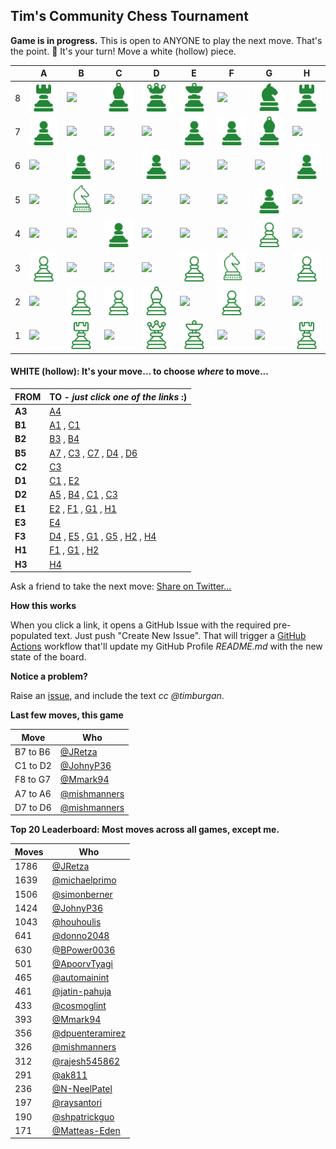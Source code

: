 
## Tim's Community Chess Tournament

**Game is in progress.** This is open to ANYONE to play the next move. That's the point. :wave:  It's your turn! Move a white (hollow) piece.

|   | A | B | C | D | E | F | G | H |
| - | - | - | - | - | - | - | - | - |
| 8 | ![](https://raw.githubusercontent.com/timburgan/timburgan/master/chess_images/r.png) | ![](https://raw.githubusercontent.com/timburgan/timburgan/master/chess_images/blank.png) | ![](https://raw.githubusercontent.com/timburgan/timburgan/master/chess_images/b.png) | ![](https://raw.githubusercontent.com/timburgan/timburgan/master/chess_images/q.png) | ![](https://raw.githubusercontent.com/timburgan/timburgan/master/chess_images/k.png) | ![](https://raw.githubusercontent.com/timburgan/timburgan/master/chess_images/blank.png) | ![](https://raw.githubusercontent.com/timburgan/timburgan/master/chess_images/n.png) | ![](https://raw.githubusercontent.com/timburgan/timburgan/master/chess_images/r.png) |
| 7 | ![](https://raw.githubusercontent.com/timburgan/timburgan/master/chess_images/p.png) | ![](https://raw.githubusercontent.com/timburgan/timburgan/master/chess_images/blank.png) | ![](https://raw.githubusercontent.com/timburgan/timburgan/master/chess_images/blank.png) | ![](https://raw.githubusercontent.com/timburgan/timburgan/master/chess_images/blank.png) | ![](https://raw.githubusercontent.com/timburgan/timburgan/master/chess_images/p.png) | ![](https://raw.githubusercontent.com/timburgan/timburgan/master/chess_images/p.png) | ![](https://raw.githubusercontent.com/timburgan/timburgan/master/chess_images/b.png) | ![](https://raw.githubusercontent.com/timburgan/timburgan/master/chess_images/blank.png) |
| 6 | ![](https://raw.githubusercontent.com/timburgan/timburgan/master/chess_images/blank.png) | ![](https://raw.githubusercontent.com/timburgan/timburgan/master/chess_images/p.png) | ![](https://raw.githubusercontent.com/timburgan/timburgan/master/chess_images/blank.png) | ![](https://raw.githubusercontent.com/timburgan/timburgan/master/chess_images/p.png) | ![](https://raw.githubusercontent.com/timburgan/timburgan/master/chess_images/blank.png) | ![](https://raw.githubusercontent.com/timburgan/timburgan/master/chess_images/blank.png) | ![](https://raw.githubusercontent.com/timburgan/timburgan/master/chess_images/blank.png) | ![](https://raw.githubusercontent.com/timburgan/timburgan/master/chess_images/p.png) |
| 5 | ![](https://raw.githubusercontent.com/timburgan/timburgan/master/chess_images/blank.png) | ![](https://raw.githubusercontent.com/timburgan/timburgan/master/chess_images/N.png) | ![](https://raw.githubusercontent.com/timburgan/timburgan/master/chess_images/blank.png) | ![](https://raw.githubusercontent.com/timburgan/timburgan/master/chess_images/blank.png) | ![](https://raw.githubusercontent.com/timburgan/timburgan/master/chess_images/blank.png) | ![](https://raw.githubusercontent.com/timburgan/timburgan/master/chess_images/blank.png) | ![](https://raw.githubusercontent.com/timburgan/timburgan/master/chess_images/p.png) | ![](https://raw.githubusercontent.com/timburgan/timburgan/master/chess_images/blank.png) |
| 4 | ![](https://raw.githubusercontent.com/timburgan/timburgan/master/chess_images/blank.png) | ![](https://raw.githubusercontent.com/timburgan/timburgan/master/chess_images/blank.png) | ![](https://raw.githubusercontent.com/timburgan/timburgan/master/chess_images/p.png) | ![](https://raw.githubusercontent.com/timburgan/timburgan/master/chess_images/blank.png) | ![](https://raw.githubusercontent.com/timburgan/timburgan/master/chess_images/blank.png) | ![](https://raw.githubusercontent.com/timburgan/timburgan/master/chess_images/blank.png) | ![](https://raw.githubusercontent.com/timburgan/timburgan/master/chess_images/P.png) | ![](https://raw.githubusercontent.com/timburgan/timburgan/master/chess_images/blank.png) |
| 3 | ![](https://raw.githubusercontent.com/timburgan/timburgan/master/chess_images/P.png) | ![](https://raw.githubusercontent.com/timburgan/timburgan/master/chess_images/blank.png) | ![](https://raw.githubusercontent.com/timburgan/timburgan/master/chess_images/blank.png) | ![](https://raw.githubusercontent.com/timburgan/timburgan/master/chess_images/blank.png) | ![](https://raw.githubusercontent.com/timburgan/timburgan/master/chess_images/P.png) | ![](https://raw.githubusercontent.com/timburgan/timburgan/master/chess_images/N.png) | ![](https://raw.githubusercontent.com/timburgan/timburgan/master/chess_images/blank.png) | ![](https://raw.githubusercontent.com/timburgan/timburgan/master/chess_images/P.png) |
| 2 | ![](https://raw.githubusercontent.com/timburgan/timburgan/master/chess_images/blank.png) | ![](https://raw.githubusercontent.com/timburgan/timburgan/master/chess_images/P.png) | ![](https://raw.githubusercontent.com/timburgan/timburgan/master/chess_images/P.png) | ![](https://raw.githubusercontent.com/timburgan/timburgan/master/chess_images/B.png) | ![](https://raw.githubusercontent.com/timburgan/timburgan/master/chess_images/blank.png) | ![](https://raw.githubusercontent.com/timburgan/timburgan/master/chess_images/P.png) | ![](https://raw.githubusercontent.com/timburgan/timburgan/master/chess_images/blank.png) | ![](https://raw.githubusercontent.com/timburgan/timburgan/master/chess_images/blank.png) |
| 1 | ![](https://raw.githubusercontent.com/timburgan/timburgan/master/chess_images/blank.png) | ![](https://raw.githubusercontent.com/timburgan/timburgan/master/chess_images/R.png) | ![](https://raw.githubusercontent.com/timburgan/timburgan/master/chess_images/blank.png) | ![](https://raw.githubusercontent.com/timburgan/timburgan/master/chess_images/Q.png) | ![](https://raw.githubusercontent.com/timburgan/timburgan/master/chess_images/K.png) | ![](https://raw.githubusercontent.com/timburgan/timburgan/master/chess_images/blank.png) | ![](https://raw.githubusercontent.com/timburgan/timburgan/master/chess_images/blank.png) | ![](https://raw.githubusercontent.com/timburgan/timburgan/master/chess_images/R.png) |

#### **WHITE (hollow):** It's your move... to choose _where_ to move...

| FROM | TO - _just click one of the links_ :) |
| ---- | -- |
| **A3** | [A4](https://github.com/timburgan/timburgan/issues/new?title=chess%7Cmove%7Ca3a4%7C27847&body=Just+push+%27Submit+new+issue%27.+You+don%27t+need+to+do+anything+else.) |
| **B1** | [A1](https://github.com/timburgan/timburgan/issues/new?title=chess%7Cmove%7Cb1a1%7C27847&body=Just+push+%27Submit+new+issue%27.+You+don%27t+need+to+do+anything+else.) , [C1](https://github.com/timburgan/timburgan/issues/new?title=chess%7Cmove%7Cb1c1%7C27847&body=Just+push+%27Submit+new+issue%27.+You+don%27t+need+to+do+anything+else.) |
| **B2** | [B3](https://github.com/timburgan/timburgan/issues/new?title=chess%7Cmove%7Cb2b3%7C27847&body=Just+push+%27Submit+new+issue%27.+You+don%27t+need+to+do+anything+else.) , [B4](https://github.com/timburgan/timburgan/issues/new?title=chess%7Cmove%7Cb2b4%7C27847&body=Just+push+%27Submit+new+issue%27.+You+don%27t+need+to+do+anything+else.) |
| **B5** | [A7](https://github.com/timburgan/timburgan/issues/new?title=chess%7Cmove%7Cb5a7%7C27847&body=Just+push+%27Submit+new+issue%27.+You+don%27t+need+to+do+anything+else.) , [C3](https://github.com/timburgan/timburgan/issues/new?title=chess%7Cmove%7Cb5c3%7C27847&body=Just+push+%27Submit+new+issue%27.+You+don%27t+need+to+do+anything+else.) , [C7](https://github.com/timburgan/timburgan/issues/new?title=chess%7Cmove%7Cb5c7%7C27847&body=Just+push+%27Submit+new+issue%27.+You+don%27t+need+to+do+anything+else.) , [D4](https://github.com/timburgan/timburgan/issues/new?title=chess%7Cmove%7Cb5d4%7C27847&body=Just+push+%27Submit+new+issue%27.+You+don%27t+need+to+do+anything+else.) , [D6](https://github.com/timburgan/timburgan/issues/new?title=chess%7Cmove%7Cb5d6%7C27847&body=Just+push+%27Submit+new+issue%27.+You+don%27t+need+to+do+anything+else.) |
| **C2** | [C3](https://github.com/timburgan/timburgan/issues/new?title=chess%7Cmove%7Cc2c3%7C27847&body=Just+push+%27Submit+new+issue%27.+You+don%27t+need+to+do+anything+else.) |
| **D1** | [C1](https://github.com/timburgan/timburgan/issues/new?title=chess%7Cmove%7Cd1c1%7C27847&body=Just+push+%27Submit+new+issue%27.+You+don%27t+need+to+do+anything+else.) , [E2](https://github.com/timburgan/timburgan/issues/new?title=chess%7Cmove%7Cd1e2%7C27847&body=Just+push+%27Submit+new+issue%27.+You+don%27t+need+to+do+anything+else.) |
| **D2** | [A5](https://github.com/timburgan/timburgan/issues/new?title=chess%7Cmove%7Cd2a5%7C27847&body=Just+push+%27Submit+new+issue%27.+You+don%27t+need+to+do+anything+else.) , [B4](https://github.com/timburgan/timburgan/issues/new?title=chess%7Cmove%7Cd2b4%7C27847&body=Just+push+%27Submit+new+issue%27.+You+don%27t+need+to+do+anything+else.) , [C1](https://github.com/timburgan/timburgan/issues/new?title=chess%7Cmove%7Cd2c1%7C27847&body=Just+push+%27Submit+new+issue%27.+You+don%27t+need+to+do+anything+else.) , [C3](https://github.com/timburgan/timburgan/issues/new?title=chess%7Cmove%7Cd2c3%7C27847&body=Just+push+%27Submit+new+issue%27.+You+don%27t+need+to+do+anything+else.) |
| **E1** | [E2](https://github.com/timburgan/timburgan/issues/new?title=chess%7Cmove%7Ce1e2%7C27847&body=Just+push+%27Submit+new+issue%27.+You+don%27t+need+to+do+anything+else.) , [F1](https://github.com/timburgan/timburgan/issues/new?title=chess%7Cmove%7Ce1f1%7C27847&body=Just+push+%27Submit+new+issue%27.+You+don%27t+need+to+do+anything+else.) , [G1](https://github.com/timburgan/timburgan/issues/new?title=chess%7Cmove%7Ce1g1%7C27847&body=Just+push+%27Submit+new+issue%27.+You+don%27t+need+to+do+anything+else.) , [H1](https://github.com/timburgan/timburgan/issues/new?title=chess%7Cmove%7Ce1h1%7C27847&body=Just+push+%27Submit+new+issue%27.+You+don%27t+need+to+do+anything+else.) |
| **E3** | [E4](https://github.com/timburgan/timburgan/issues/new?title=chess%7Cmove%7Ce3e4%7C27847&body=Just+push+%27Submit+new+issue%27.+You+don%27t+need+to+do+anything+else.) |
| **F3** | [D4](https://github.com/timburgan/timburgan/issues/new?title=chess%7Cmove%7Cf3d4%7C27847&body=Just+push+%27Submit+new+issue%27.+You+don%27t+need+to+do+anything+else.) , [E5](https://github.com/timburgan/timburgan/issues/new?title=chess%7Cmove%7Cf3e5%7C27847&body=Just+push+%27Submit+new+issue%27.+You+don%27t+need+to+do+anything+else.) , [G1](https://github.com/timburgan/timburgan/issues/new?title=chess%7Cmove%7Cf3g1%7C27847&body=Just+push+%27Submit+new+issue%27.+You+don%27t+need+to+do+anything+else.) , [G5](https://github.com/timburgan/timburgan/issues/new?title=chess%7Cmove%7Cf3g5%7C27847&body=Just+push+%27Submit+new+issue%27.+You+don%27t+need+to+do+anything+else.) , [H2](https://github.com/timburgan/timburgan/issues/new?title=chess%7Cmove%7Cf3h2%7C27847&body=Just+push+%27Submit+new+issue%27.+You+don%27t+need+to+do+anything+else.) , [H4](https://github.com/timburgan/timburgan/issues/new?title=chess%7Cmove%7Cf3h4%7C27847&body=Just+push+%27Submit+new+issue%27.+You+don%27t+need+to+do+anything+else.) |
| **H1** | [F1](https://github.com/timburgan/timburgan/issues/new?title=chess%7Cmove%7Ch1f1%7C27847&body=Just+push+%27Submit+new+issue%27.+You+don%27t+need+to+do+anything+else.) , [G1](https://github.com/timburgan/timburgan/issues/new?title=chess%7Cmove%7Ch1g1%7C27847&body=Just+push+%27Submit+new+issue%27.+You+don%27t+need+to+do+anything+else.) , [H2](https://github.com/timburgan/timburgan/issues/new?title=chess%7Cmove%7Ch1h2%7C27847&body=Just+push+%27Submit+new+issue%27.+You+don%27t+need+to+do+anything+else.) |
| **H3** | [H4](https://github.com/timburgan/timburgan/issues/new?title=chess%7Cmove%7Ch3h4%7C27847&body=Just+push+%27Submit+new+issue%27.+You+don%27t+need+to+do+anything+else.) |

Ask a friend to take the next move: [Share on Twitter...](https://twitter.com/share?text=I'm+playing+chess+on+a+GitHub+Profile+Readme!+Can+you+please+take+the+next+move+at+https://github.com/timburgan)

**How this works**

When you click a link, it opens a GitHub Issue with the required pre-populated text. Just push "Create New Issue". That will trigger a [GitHub Actions](https://github.blog/2020-07-03-github-action-hero-casey-lee/#getting-started-with-github-actions) workflow that'll update my GitHub Profile _README.md_ with the new state of the board.

**Notice a problem?**

Raise an [issue](https://github.com/timburgan/timburgan/issues), and include the text _cc @timburgan_.

**Last few moves, this game**

| Move  | Who |
| ----- | --- |
| B7 to B6 | [@JRetza](https://github.com/JRetza) |
| C1 to D2 | [@JohnyP36](https://github.com/JohnyP36) |
| F8 to G7 | [@Mmark94](https://github.com/Mmark94) |
| A7 to A6 | [@mishmanners](https://github.com/mishmanners) |
| D7 to D6 | [@mishmanners](https://github.com/mishmanners) |

**Top 20 Leaderboard: Most moves across all games, except me.**

| Moves | Who |
| ----- | --- |
| 1786 | [@JRetza](https://github.com/JRetza) |
| 1639 | [@michaelprimo](https://github.com/michaelprimo) |
| 1506 | [@simonberner](https://github.com/simonberner) |
| 1424 | [@JohnyP36](https://github.com/JohnyP36) |
| 1043 | [@houhoulis](https://github.com/houhoulis) |
| 641 | [@donno2048](https://github.com/donno2048) |
| 630 | [@BPower0036](https://github.com/BPower0036) |
| 501 | [@ApoorvTyagi](https://github.com/ApoorvTyagi) |
| 465 | [@automainint](https://github.com/automainint) |
| 461 | [@jatin-pahuja](https://github.com/jatin-pahuja) |
| 433 | [@cosmoglint](https://github.com/cosmoglint) |
| 393 | [@Mmark94](https://github.com/Mmark94) |
| 356 | [@dpuenteramirez](https://github.com/dpuenteramirez) |
| 326 | [@mishmanners](https://github.com/mishmanners) |
| 312 | [@rajesh545862](https://github.com/rajesh545862) |
| 291 | [@ak811](https://github.com/ak811) |
| 236 | [@N-NeelPatel](https://github.com/N-NeelPatel) |
| 197 | [@raysantori](https://github.com/raysantori) |
| 190 | [@shpatrickguo](https://github.com/shpatrickguo) |
| 171 | [@Matteas-Eden](https://github.com/Matteas-Eden) |
